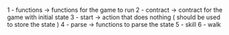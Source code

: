 1 - functions  -> functions for the game to run
2 - contract   -> contract for the game with initial state
3 - start      -> action that does nothing ( should be used to store the state )
4 - parse      -> functions to parse the state
5 - skill
6 - walk

